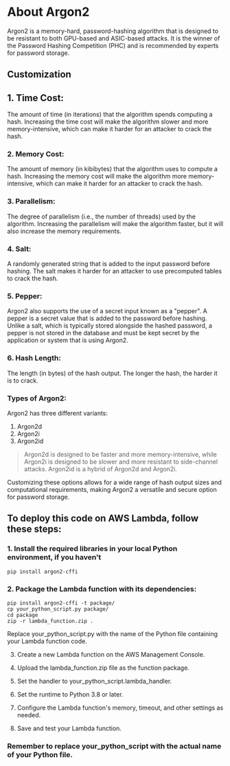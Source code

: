 # About Argon2 


Argon2 is a memory-hard, password-hashing algorithm that is designed to be resistant to both GPU-based and ASIC-based attacks. It is the winner of the Password Hashing Competition (PHC) and is recommended by experts for password storage.

## Customization

## 1. Time Cost: 
The amount of time (in iterations) that the algorithm spends computing a hash. Increasing the time cost will make the algorithm slower and more memory-intensive, which can make it harder for an attacker to crack the hash.

### 2. Memory Cost: 
The amount of memory (in kibibytes) that the algorithm uses to compute a hash. Increasing the memory cost will make the algorithm more memory-intensive, which can make it harder for an attacker to crack the hash.

### 3. Parallelism: 
The degree of parallelism (i.e., the number of threads) used by the algorithm. Increasing the parallelism will make the algorithm faster, but it will also increase the memory requirements.

### 4. Salt: 
A randomly generated string that is added to the input password before hashing. The salt makes it harder for an attacker to use precomputed tables to crack the hash.

### 5. Pepper:
Argon2 also supports the use of a secret input known as a "pepper". A pepper is a secret value that is added to the password before hashing. Unlike a salt, which is typically stored alongside the hashed password, a pepper is not stored in the database and must be kept secret by the application or system that is using Argon2.

### 6. Hash Length: 
The length (in bytes) of the hash output. The longer the hash, the harder it is to crack.

### Types of Argon2: 
Argon2 has three different variants: 
1. Argon2d
2. Argon2i
3. Argon2id
> Argon2d is designed to be faster and more memory-intensive, while Argon2i is designed to be slower and more resistant to side-channel attacks. Argon2id is a hybrid of Argon2d and Argon2i.

Customizing these options allows for a wide range of hash output sizes and computational requirements, making Argon2 a versatile and secure option for password storage.





## To deploy this code on AWS Lambda, follow these steps:

### 1. Install the required libraries in your local Python environment, if you haven't

```pip install argon2-cffi```

### 2. Package the Lambda function with its dependencies:

```mkdir package
pip install argon2-cffi -t package/
cp your_python_script.py package/
cd package
zip -r lambda_function.zip .
```
Replace your_python_script.py with the name of the Python file containing your Lambda function code.

3. Create a new Lambda function on the AWS Management Console.

4. Upload the lambda_function.zip file as the function package.

5. Set the handler to your_python_script.lambda_handler.

6. Set the runtime to Python 3.8 or later.

7. Configure the Lambda function's memory, timeout, and other settings as needed.

8. Save and test your Lambda function.

### Remember to replace your_python_script with the actual name of your Python file.


